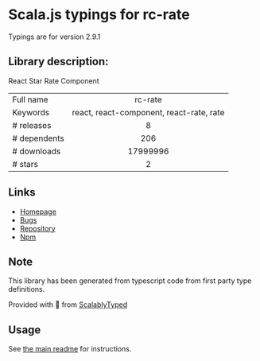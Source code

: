 
# Scala.js typings for rc-rate

Typings are for version 2.9.1

## Library description:
React Star Rate Component

|                    |                 |
| ------------------ | :-------------: |
| Full name          | rc-rate |
| Keywords           | react, react-component, react-rate, rate |
| # releases         | 8 |
| # dependents       | 206 |
| # downloads        | 17999996 |
| # stars            | 2 |

## Links
- [Homepage](https://github.com/react-component/rate)
- [Bugs](https://github.com/react-component/rate/issues)
- [Repository](https://github.com/react-component/rate)
- [Npm](https://www.npmjs.com/package/rc-rate)
    


## Note
This library has been generated from typescript code from first party type definitions.

Provided with :purple_heart: from [ScalablyTyped](https://github.com/oyvindberg/ScalablyTyped)

## Usage
See [the main readme](../../readme.md) for instructions.


